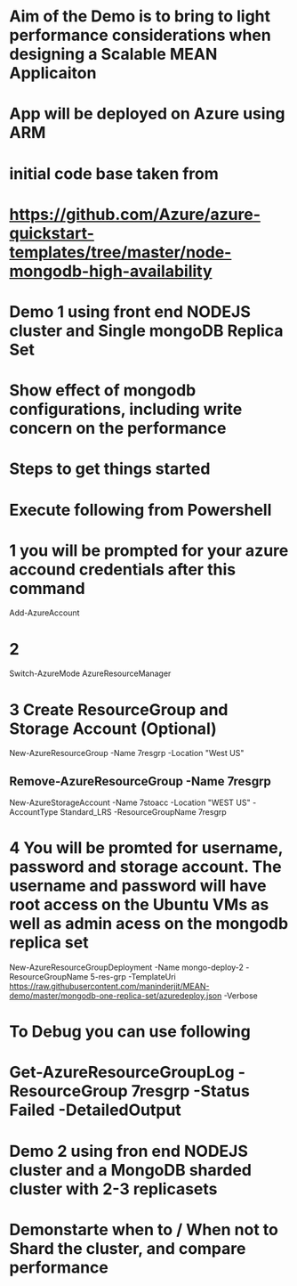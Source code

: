 # Aim of the Demo is to bring to light performance considerations when designing a Scalable MEAN Applicaiton
# App will be deployed on Azure using ARM
# initial code base taken from # 
# https://github.com/Azure/azure-quickstart-templates/tree/master/node-mongodb-high-availability

# Demo 1 using front end NODEJS cluster and Single mongoDB Replica Set
# Show effect of mongodb configurations, including write concern on the performance

# Steps to get things started
# Execute following from Powershell



# 1 you will be prompted for your azure accound credentials after this command
Add-AzureAccount

# 2
Switch-AzureMode AzureResourceManager

# 3 Create ResourceGroup and Storage Account (Optional)
 New-AzureResourceGroup -Name 7resgrp -Location "West US"
## Remove-AzureResourceGroup -Name 7resgrp
 
 New-AzureStorageAccount -Name 7stoacc -Location "WEST US" -AccountType Standard_LRS -ResourceGroupName 7resgrp
 
# 4 You will be promted for username, password and storage account. The username and password will have root access on the Ubuntu VMs as well as admin acess on the mongodb replica set
New-AzureResourceGroupDeployment -Name mongo-deploy-2 -ResourceGroupName  5-res-grp -TemplateUri https://raw.githubusercontent.com/maninderjit/MEAN-demo/master/mongodb-one-replica-set/azuredeploy.json -Verbose



# To Debug you can use following 
#  Get-AzureResourceGroupLog -ResourceGroup 7resgrp -Status Failed -DetailedOutput

# Demo 2 using fron end NODEJS cluster and a MongoDB sharded cluster with 2-3 replicasets
# Demonstarte when to / When not to Shard the cluster, and compare performance